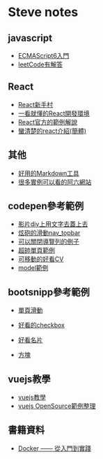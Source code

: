 Steve notes
============

javascript
-----------
* [ECMAScript6入門](http://es6.ruanyifeng.com/)
* [leetCode有解答](https://skyyen999.gitbooks.io/-leetcode-with-javascript/content/questions/242md.html)

React
-----
* [React新手村](http://sweeteason.pixnet.net/blog/post/42799208#react1)
* [一看就懂的React開發環境](http://blog.techbridge.cc/2016/07/30/react-dev-enviroment-webpack-browserify/)
* [React官方的範例解說](https://facebook.github.io/react/index.html)
* [蠻清楚的react介紹(簡體)](https://www.w3cplus.com/javascript/the-inner-workings-of-virtual-dom.html)

其他
-----
* [好用的Markdown工具](https://stackedit.io/editor)
* [很多實例可以看的阿六網站](https://www.kancloud.cn/digest/yvettelau/137641)

codepen參考範例
---------------
* [影片div上用文字去蓋上去](https://codepen.io/icutpeople/pen/whueK)
* [炫砲的滑動nav_topbar](https://codepen.io/davidicus/pen/pvObpV)
* [可以關閉導覽列的例子](https://codepen.io/surjithctly/pen/pLDwe)
* [超帥單頁範例](https://codepen.io/suez/pen/JoWKKX)
* [可移動的好看CV](https://codepen.io/erictreacy/pen/EbWmbY)
* [model範例](https://codepen.io/designcouch/pen/obvKxm)

bootsnipp參考範例
-----------------
* [單頁滑動](https://bootsnipp.com/snippets/featured/animated-vertical-bootstrap-carousel-on-mouse-scroll-and-swipe)
* [好看的checkbox](https://bootsnipp.com/snippets/0lN4G)

* [好看名片](https://bootsnipp.com/snippets/l1QW0)
* [方塊](https://bootsnipp.com/snippets/D06nG)

vuejs教學
----------
* [vuejs教學](https://nowills.blogspot.tw/search/label/Vue%20js?&max-results=8)
* [vuejs OpenSource範例整理](https://www.cnblogs.com/opendigg/p/6513510.html)



書籍資料
----------

* [Docker —— 從入門到實踐](https://philipzheng.gitbooks.io/docker_practice/content/appendix_repo/nginx.html)

